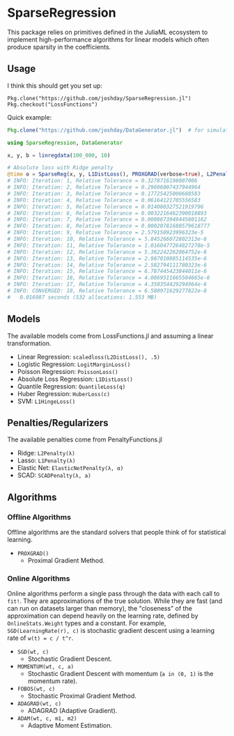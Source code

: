 # SparseRegression

This package relies on primitives defined in the JuliaML ecosystem to implement high-performance algorithms for linear models which often produce sparsity in the coefficients.

## Usage

I think this should get you set up:
```
Pkg.clone("https://github.com/joshday/SparseRegression.jl")
Pkg.checkout("LossFunctions")
```

Quick example:
```julia
Pkg.clone("https://github.com/joshday/DataGenerator.jl")  # for simulating data

using SparseRegression, DataGenerator

x, y, b = linregdata(100_000, 10)

# Absolute loss with Ridge penalty
@time o = SparseReg(x, y, L1DistLoss(), PROXGRAD(verbose=true), L2Penalty(.1))
# INFO: Iteration: 1, Relative Tolerance = 0.3278716198007006
# INFO: Iteration: 2, Relative Tolerance = 0.29606007437944964
# INFO: Iteration: 3, Relative Tolerance = 0.17725425000688583
# INFO: Iteration: 4, Relative Tolerance = 0.06164121705556583
# INFO: Iteration: 5, Relative Tolerance = 0.014080327521919796
# INFO: Iteration: 6, Relative Tolerance = 0.0032216462390018893
# INFO: Iteration: 7, Relative Tolerance = 0.0008673949445801162
# INFO: Iteration: 8, Relative Tolerance = 0.00020781680579618777
# INFO: Iteration: 9, Relative Tolerance = 2.579150923996323e-5
# INFO: Iteration: 10, Relative Tolerance = 5.845266072802313e-6
# INFO: Iteration: 11, Relative Tolerance = 1.0160477264827278e-5
# INFO: Iteration: 12, Relative Tolerance = 5.362242262064752e-6
# INFO: Iteration: 13, Relative Tolerance = 2.987010885114535e-6
# INFO: Iteration: 14, Relative Tolerance = 2.582794111780323e-6
# INFO: Iteration: 15, Relative Tolerance = 6.787445423844011e-6
# INFO: Iteration: 16, Relative Tolerance = 4.0869511665504665e-6
# INFO: Iteration: 17, Relative Tolerance = 4.350354429294964e-6
# INFO: CONVERGED: 18, Relative Tolerance = 6.580971629277822e-8
#   0.016987 seconds (532 allocations: 1.553 MB)
```

## Models

The available models come from LossFunctions.jl and assuming a linear transformation.

- Linear Regression: `scaledloss(L2DistLoss(), .5)`
- Logistic Regression: `LogitMarginLoss()`
- Poisson Regression: `PoissonLoss()`
- Absolute Loss Regression: `L1DistLoss()`
- Quantile Regression: `QuantileLoss(q)`
- Huber Regression: `HuberLoss(c)`
- SVM: `L1HingeLoss()`

## Penalties/Regularizers

The available penalties come from PenaltyFunctions.jl

- Ridge: `L2Penalty(λ)`
- Lasso: `L1Penalty(λ)`
- Elastic Net: `ElasticNetPenalty(λ, α)`
- SCAD: `SCADPenalty(λ, a)`


## Algorithms

### Offline Algorithms

Offline algorithms are the standard solvers that people think of for statistical learning.  

- `PROXGRAD()`
  - Proximal Gradient Method.  

### Online Algorithms

Online algorithms perform a single pass through the data with each call to `fit!`.  They are approximations of the true solution.  While they are fast (and can run on datasets larger than memory), the "closeness" of the approximation can depend heavily on the learning rate, defined by `OnlineStats.Weight` types and a constant.  For example, `SGD(LearningRate(r), c)` is stochastic gradient descent using a learning rate of `w(t) = c / t^r`.

- `SGD(wt, c)`
  - Stochastic Gradient Descent.
- `MOMENTUM(wt, c, a)`
  - Stochastic Gradient Descent with momentum (`a in (0, 1)`  is the momentum rate).  
- `FOBOS(wt, c)`
  - Stochastic Proximal Gradient Method.
- `ADAGRAD(wt, c)`
  - ADAGRAD (Adaptive Gradient).  
- `ADAM(wt, c, m1, m2)`
  - Adaptive Moment Estimation.
